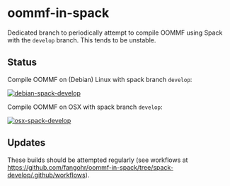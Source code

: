 # oommf-in-spack

Dedicated branch to periodically attempt to compile OOMMF using Spack with the `develop` branch. This tends to be unstable.

## Status

Compile OOMMF on (Debian) Linux with spack branch `develop`:

[![debian-spack-develop](https://github.com/fangohr/oommf-in-spack/actions/workflows/debian-spack-develop.yml/badge.svg?branch=spack-develop)](https://github.com/fangohr/oommf-in-spack/actions/workflows/debian-spack-develop.yml)

Compile OOMMF on OSX with spack branch `develop`:

[![osx-spack-develop](https://github.com/fangohr/oommf-in-spack/actions/workflows/osx-spack-develop.yml/badge.svg?branch=spack-develop)](https://github.com/fangohr/oommf-in-spack/actions/workflows/osx-spack-develop.yml)

## Updates

These builds should be attempted regularly (see workflows at https://github.com/fangohr/oommf-in-spack/tree/spack-develop/.github/workflows).

